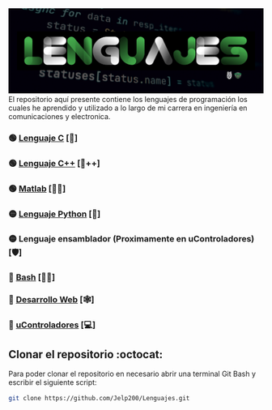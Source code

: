 <div>
  <img src="IMGS/GITBNNER.png"/>
</div>
El repositorio aquí presente contiene los lenguajes de programación los cuales he aprendido y utilizado a lo largo de mi carrera en ingeniería en
comunicaciones y electronica.

### :green_circle: <a href="01 - C/LEEME.md">Lenguaje C</a> [:croissant:]
### :green_circle: <a href="02 - C++/LEEME.md">Lenguaje C++</a> [:croissant:++]
### :green_circle: <a href="03 - Matlab/LEEME.md">Matlab</a> [:man_scientist:]
### :yellow_circle: <a href="04 - Python/LEEME.md">Lenguaje Python</a> [:snake:]
### :yellow_circle: Lenguaje ensamblador (Proximamente en uControladores) [:shield:]
### :red_circle: <a href="06 - Bash/LEEME.md">Bash</a> [:technologist:]
### :red_circle: <a href="07 - Web/LEEME.md">Desarrollo Web</a> [:spider_web:]
### :red_circle: <a href="#">uControladores</a> [:computer:]


## Clonar el repositorio :octocat:
Para poder clonar el repositorio en necesario abrir una terminal Git Bash y escribir el siguiente script:
```sh
git clone https://github.com/Jelp200/Lenguajes.git
```

